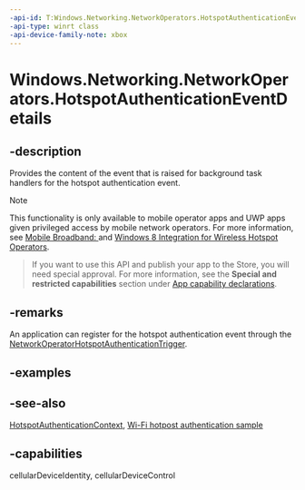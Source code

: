 ```yaml
---
-api-id: T:Windows.Networking.NetworkOperators.HotspotAuthenticationEventDetails
-api-type: winrt class
-api-device-family-note: xbox
---
```


<!-- Class syntax.
public class HotspotAuthenticationEventDetails : Windows.Networking.NetworkOperators.IHotspotAuthenticationEventDetails
-->

# Windows.Networking.NetworkOperators.HotspotAuthenticationEventDetails

## -description
Provides the content of the event that is raised for background task handlers for the hotspot authentication event.

> [!NOTE]
> This functionality is only available to mobile operator apps and UWP apps given privileged access by mobile network operators. For more information, see [Mobile Broadband: ](http://msdn.microsoft.com/library/windows/hardware/hh852368.aspx) and [Windows 8 Integration for Wireless Hotspot Operators](http://msdn.microsoft.com/library/windows/hardware/hh770516.aspx).

> If you want to use this API and publish your app to the Store, you will need special approval. For more information, see the **Special and restricted capabilities** section under [App capability declarations](https://docs.microsoft.com/windows/uwp/packaging/app-capability-declarations). 

## -remarks
An application can register for the hotspot authentication event through the [NetworkOperatorHotspotAuthenticationTrigger](../windows.applicationmodel.background/networkoperatorhotspotauthenticationtrigger.md).

## -examples

## -see-also
[HotspotAuthenticationContext](HotspotAuthenticationContext.md), [Wi-Fi hotpost authentication sample](http://code.msdn.microsoft.com/windowsapps/Wi-Fi-hotspot-authenticatio-943569eb)
## -capabilities
cellularDeviceIdentity, cellularDeviceControl
